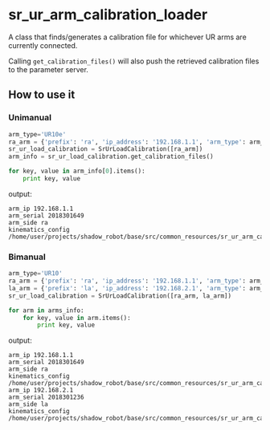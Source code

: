 # sr_ur_arm_calibration_loader
A class that finds/generates a calibration file for whichever UR arms are currently connected.

Calling `get_calibration_files()` will also push the retrieved calibration files to the parameter server.


## How to use it

### Unimanual
```python
arm_type='UR10e'
ra_arm = {'prefix': 'ra', 'ip_address': '192.168.1.1', 'arm_type': arm_type}
sr_ur_load_calibration = SrUrLoadCalibration([ra_arm])
arm_info = sr_ur_load_calibration.get_calibration_files()

for key, value in arm_info[0].items():
    print key, value
```

output:
```
arm_ip 192.168.1.1
arm_serial 2018301649
arm_side ra
kinematics_config /home/user/projects/shadow_robot/base/src/common_resources/sr_ur_arm_calibration_loader/calibrations/2018301649.yaml
```


### Bimanual
```python
arm_type='UR10'
ra_arm = {'prefix': 'ra', 'ip_address': '192.168.1.1', 'arm_type': arm_type}
la_arm = {'prefix': 'la', 'ip_address': '192.168.2.1', 'arm_type': arm_type}
sr_ur_load_calibration = SrUrLoadCalibration([ra_arm, la_arm])

for arm in arms_info:
    for key, value in arm.items():
        print key, value
```

output:
```
arm_ip 192.168.1.1
arm_serial 2018301649
arm_side ra
kinematics_config /home/user/projects/shadow_robot/base/src/common_resources/sr_ur_arm_calibration_loader/calibrations/2018301649.yaml
arm_ip 192.168.2.1
arm_serial 2018301236
arm_side la
kinematics_config /home/user/projects/shadow_robot/base/src/common_resources/sr_ur_arm_calibration_loader/calibrations/2018301236.yaml
```

